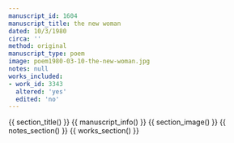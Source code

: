 ```yaml
---
manuscript_id: 1604
manuscript_title: the new woman
dated: 10/3/1980
circa: ''
method: original
manuscript_type: poem
image: poem1980-03-10-the-new-woman.jpg
notes: null
works_included:
- work_id: 3343
  altered: 'yes'
  edited: 'no'
---
```


{{ section_title() }}
{{ manuscript_info() }}
{{ section_image() }}
{{ notes_section() }}
{{ works_section() }}

